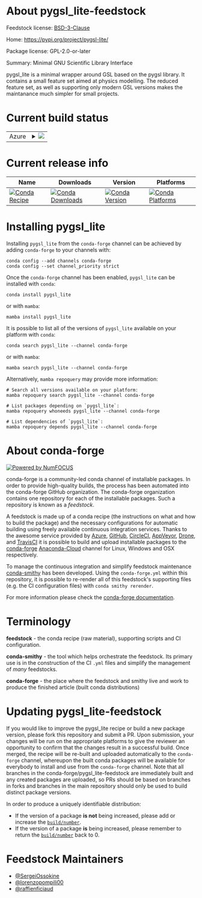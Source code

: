 About pygsl_lite-feedstock
==========================

Feedstock license: [BSD-3-Clause](https://github.com/conda-forge/pygsl_lite-feedstock/blob/main/LICENSE.txt)

Home: https://pypi.org/project/pygsl-lite/

Package license: GPL-2.0-or-later

Summary: Minimal GNU Scientific Library Interface

pygsl_lite is a minimal wrapper around GSL based on the pygsl library.
It contains a small feature set aimed at physics modelling. The reduced
feature set, as well as supporting only modern GSL versions makes the
maintanance much simpler for small projects.


Current build status
====================


<table>
    
  <tr>
    <td>Azure</td>
    <td>
      <details>
        <summary>
          <a href="https://dev.azure.com/conda-forge/feedstock-builds/_build/latest?definitionId=19092&branchName=main">
            <img src="https://dev.azure.com/conda-forge/feedstock-builds/_apis/build/status/pygsl_lite-feedstock?branchName=main">
          </a>
        </summary>
        <table>
          <thead><tr><th>Variant</th><th>Status</th></tr></thead>
          <tbody><tr>
              <td>linux_64_numpy1.22python3.10.____cpython</td>
              <td>
                <a href="https://dev.azure.com/conda-forge/feedstock-builds/_build/latest?definitionId=19092&branchName=main">
                  <img src="https://dev.azure.com/conda-forge/feedstock-builds/_apis/build/status/pygsl_lite-feedstock?branchName=main&jobName=linux&configuration=linux%20linux_64_numpy1.22python3.10.____cpython" alt="variant">
                </a>
              </td>
            </tr><tr>
              <td>linux_64_numpy1.22python3.8.____cpython</td>
              <td>
                <a href="https://dev.azure.com/conda-forge/feedstock-builds/_build/latest?definitionId=19092&branchName=main">
                  <img src="https://dev.azure.com/conda-forge/feedstock-builds/_apis/build/status/pygsl_lite-feedstock?branchName=main&jobName=linux&configuration=linux%20linux_64_numpy1.22python3.8.____cpython" alt="variant">
                </a>
              </td>
            </tr><tr>
              <td>linux_64_numpy1.22python3.9.____73_pypy</td>
              <td>
                <a href="https://dev.azure.com/conda-forge/feedstock-builds/_build/latest?definitionId=19092&branchName=main">
                  <img src="https://dev.azure.com/conda-forge/feedstock-builds/_apis/build/status/pygsl_lite-feedstock?branchName=main&jobName=linux&configuration=linux%20linux_64_numpy1.22python3.9.____73_pypy" alt="variant">
                </a>
              </td>
            </tr><tr>
              <td>linux_64_numpy1.22python3.9.____cpython</td>
              <td>
                <a href="https://dev.azure.com/conda-forge/feedstock-builds/_build/latest?definitionId=19092&branchName=main">
                  <img src="https://dev.azure.com/conda-forge/feedstock-builds/_apis/build/status/pygsl_lite-feedstock?branchName=main&jobName=linux&configuration=linux%20linux_64_numpy1.22python3.9.____cpython" alt="variant">
                </a>
              </td>
            </tr><tr>
              <td>linux_64_numpy1.23python3.11.____cpython</td>
              <td>
                <a href="https://dev.azure.com/conda-forge/feedstock-builds/_build/latest?definitionId=19092&branchName=main">
                  <img src="https://dev.azure.com/conda-forge/feedstock-builds/_apis/build/status/pygsl_lite-feedstock?branchName=main&jobName=linux&configuration=linux%20linux_64_numpy1.23python3.11.____cpython" alt="variant">
                </a>
              </td>
            </tr><tr>
              <td>linux_64_numpy1.26python3.12.____cpython</td>
              <td>
                <a href="https://dev.azure.com/conda-forge/feedstock-builds/_build/latest?definitionId=19092&branchName=main">
                  <img src="https://dev.azure.com/conda-forge/feedstock-builds/_apis/build/status/pygsl_lite-feedstock?branchName=main&jobName=linux&configuration=linux%20linux_64_numpy1.26python3.12.____cpython" alt="variant">
                </a>
              </td>
            </tr><tr>
              <td>osx_64_numpy1.22python3.10.____cpython</td>
              <td>
                <a href="https://dev.azure.com/conda-forge/feedstock-builds/_build/latest?definitionId=19092&branchName=main">
                  <img src="https://dev.azure.com/conda-forge/feedstock-builds/_apis/build/status/pygsl_lite-feedstock?branchName=main&jobName=osx&configuration=osx%20osx_64_numpy1.22python3.10.____cpython" alt="variant">
                </a>
              </td>
            </tr><tr>
              <td>osx_64_numpy1.22python3.8.____cpython</td>
              <td>
                <a href="https://dev.azure.com/conda-forge/feedstock-builds/_build/latest?definitionId=19092&branchName=main">
                  <img src="https://dev.azure.com/conda-forge/feedstock-builds/_apis/build/status/pygsl_lite-feedstock?branchName=main&jobName=osx&configuration=osx%20osx_64_numpy1.22python3.8.____cpython" alt="variant">
                </a>
              </td>
            </tr><tr>
              <td>osx_64_numpy1.22python3.9.____73_pypy</td>
              <td>
                <a href="https://dev.azure.com/conda-forge/feedstock-builds/_build/latest?definitionId=19092&branchName=main">
                  <img src="https://dev.azure.com/conda-forge/feedstock-builds/_apis/build/status/pygsl_lite-feedstock?branchName=main&jobName=osx&configuration=osx%20osx_64_numpy1.22python3.9.____73_pypy" alt="variant">
                </a>
              </td>
            </tr><tr>
              <td>osx_64_numpy1.22python3.9.____cpython</td>
              <td>
                <a href="https://dev.azure.com/conda-forge/feedstock-builds/_build/latest?definitionId=19092&branchName=main">
                  <img src="https://dev.azure.com/conda-forge/feedstock-builds/_apis/build/status/pygsl_lite-feedstock?branchName=main&jobName=osx&configuration=osx%20osx_64_numpy1.22python3.9.____cpython" alt="variant">
                </a>
              </td>
            </tr><tr>
              <td>osx_64_numpy1.23python3.11.____cpython</td>
              <td>
                <a href="https://dev.azure.com/conda-forge/feedstock-builds/_build/latest?definitionId=19092&branchName=main">
                  <img src="https://dev.azure.com/conda-forge/feedstock-builds/_apis/build/status/pygsl_lite-feedstock?branchName=main&jobName=osx&configuration=osx%20osx_64_numpy1.23python3.11.____cpython" alt="variant">
                </a>
              </td>
            </tr><tr>
              <td>osx_64_numpy1.26python3.12.____cpython</td>
              <td>
                <a href="https://dev.azure.com/conda-forge/feedstock-builds/_build/latest?definitionId=19092&branchName=main">
                  <img src="https://dev.azure.com/conda-forge/feedstock-builds/_apis/build/status/pygsl_lite-feedstock?branchName=main&jobName=osx&configuration=osx%20osx_64_numpy1.26python3.12.____cpython" alt="variant">
                </a>
              </td>
            </tr>
          </tbody>
        </table>
      </details>
    </td>
  </tr>
</table>

Current release info
====================

| Name | Downloads | Version | Platforms |
| --- | --- | --- | --- |
| [![Conda Recipe](https://img.shields.io/badge/recipe-pygsl_lite-green.svg)](https://anaconda.org/conda-forge/pygsl_lite) | [![Conda Downloads](https://img.shields.io/conda/dn/conda-forge/pygsl_lite.svg)](https://anaconda.org/conda-forge/pygsl_lite) | [![Conda Version](https://img.shields.io/conda/vn/conda-forge/pygsl_lite.svg)](https://anaconda.org/conda-forge/pygsl_lite) | [![Conda Platforms](https://img.shields.io/conda/pn/conda-forge/pygsl_lite.svg)](https://anaconda.org/conda-forge/pygsl_lite) |

Installing pygsl_lite
=====================

Installing `pygsl_lite` from the `conda-forge` channel can be achieved by adding `conda-forge` to your channels with:

```
conda config --add channels conda-forge
conda config --set channel_priority strict
```

Once the `conda-forge` channel has been enabled, `pygsl_lite` can be installed with `conda`:

```
conda install pygsl_lite
```

or with `mamba`:

```
mamba install pygsl_lite
```

It is possible to list all of the versions of `pygsl_lite` available on your platform with `conda`:

```
conda search pygsl_lite --channel conda-forge
```

or with `mamba`:

```
mamba search pygsl_lite --channel conda-forge
```

Alternatively, `mamba repoquery` may provide more information:

```
# Search all versions available on your platform:
mamba repoquery search pygsl_lite --channel conda-forge

# List packages depending on `pygsl_lite`:
mamba repoquery whoneeds pygsl_lite --channel conda-forge

# List dependencies of `pygsl_lite`:
mamba repoquery depends pygsl_lite --channel conda-forge
```


About conda-forge
=================

[![Powered by
NumFOCUS](https://img.shields.io/badge/powered%20by-NumFOCUS-orange.svg?style=flat&colorA=E1523D&colorB=007D8A)](https://numfocus.org)

conda-forge is a community-led conda channel of installable packages.
In order to provide high-quality builds, the process has been automated into the
conda-forge GitHub organization. The conda-forge organization contains one repository
for each of the installable packages. Such a repository is known as a *feedstock*.

A feedstock is made up of a conda recipe (the instructions on what and how to build
the package) and the necessary configurations for automatic building using freely
available continuous integration services. Thanks to the awesome service provided by
[Azure](https://azure.microsoft.com/en-us/services/devops/), [GitHub](https://github.com/),
[CircleCI](https://circleci.com/), [AppVeyor](https://www.appveyor.com/),
[Drone](https://cloud.drone.io/welcome), and [TravisCI](https://travis-ci.com/)
it is possible to build and upload installable packages to the
[conda-forge](https://anaconda.org/conda-forge) [Anaconda-Cloud](https://anaconda.org/)
channel for Linux, Windows and OSX respectively.

To manage the continuous integration and simplify feedstock maintenance
[conda-smithy](https://github.com/conda-forge/conda-smithy) has been developed.
Using the ``conda-forge.yml`` within this repository, it is possible to re-render all of
this feedstock's supporting files (e.g. the CI configuration files) with ``conda smithy rerender``.

For more information please check the [conda-forge documentation](https://conda-forge.org/docs/).

Terminology
===========

**feedstock** - the conda recipe (raw material), supporting scripts and CI configuration.

**conda-smithy** - the tool which helps orchestrate the feedstock.
                   Its primary use is in the construction of the CI ``.yml`` files
                   and simplify the management of *many* feedstocks.

**conda-forge** - the place where the feedstock and smithy live and work to
                  produce the finished article (built conda distributions)


Updating pygsl_lite-feedstock
=============================

If you would like to improve the pygsl_lite recipe or build a new
package version, please fork this repository and submit a PR. Upon submission,
your changes will be run on the appropriate platforms to give the reviewer an
opportunity to confirm that the changes result in a successful build. Once
merged, the recipe will be re-built and uploaded automatically to the
`conda-forge` channel, whereupon the built conda packages will be available for
everybody to install and use from the `conda-forge` channel.
Note that all branches in the conda-forge/pygsl_lite-feedstock are
immediately built and any created packages are uploaded, so PRs should be based
on branches in forks and branches in the main repository should only be used to
build distinct package versions.

In order to produce a uniquely identifiable distribution:
 * If the version of a package **is not** being increased, please add or increase
   the [``build/number``](https://docs.conda.io/projects/conda-build/en/latest/resources/define-metadata.html#build-number-and-string).
 * If the version of a package **is** being increased, please remember to return
   the [``build/number``](https://docs.conda.io/projects/conda-build/en/latest/resources/define-metadata.html#build-number-and-string)
   back to 0.

Feedstock Maintainers
=====================

* [@SergeiOssokine](https://github.com/SergeiOssokine/)
* [@lorenzopompili00](https://github.com/lorenzopompili00/)
* [@raffienficiaud](https://github.com/raffienficiaud/)

